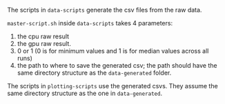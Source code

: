 The scripts in `data-scripts` generate the csv files from the raw data.

`master-script.sh` inside `data-scripts` takes 4 parameters:
  1. the cpu raw result  
  2. the gpu raw result. 
  3. 0 or 1 (0 is for minimum values and 1 is for median values across all runs)
  4. the path to where to save the generated csv; 
     the path should have the same directory structure as the `data-generated` folder.

The scripts in `plotting-scripts` use the generated csvs. They assume the same directory structure as the one in `data-generated`.
